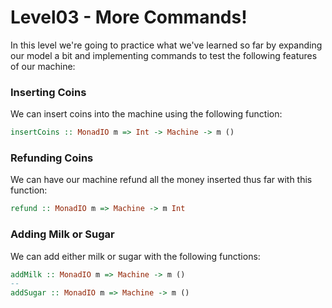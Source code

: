# Level03 - More Commands!

In this level we're going to practice what we've learned so far by expanding our
model a bit and implementing commands to test the following features of our
machine:

### Inserting Coins

We can insert coins into the machine using the following function:

```haskell
insertCoins :: MonadIO m => Int -> Machine -> m ()
```

### Refunding Coins

We can have our machine refund all the money inserted thus far with this
function:

```haskell
refund :: MonadIO m => Machine -> m Int
```

### Adding Milk or Sugar

We can add either milk or sugar with the following functions:

```haskell
addMilk :: MonadIO m => Machine -> m ()
--
addSugar :: MonadIO m => Machine -> m ()
```
